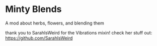 # **Minty Blends**

A mod about herbs, flowers, and blending them

thank you to SarahIsWeird for the Vibrations mixin! check her stuff out: https://github.com/SarahIsWeird
